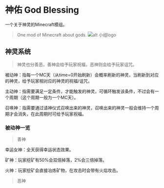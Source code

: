 # 神佑 God Blessing
一个关于神灵的Minecraft模组。
> One mod of Minecraft about gods.
![alt 小组logo](https://s1.ax1x.com/2020/07/24/UjmLOx.png)

## 神灵系统
>神灵也分善恶，善神会给予玩家祝福，恶神则会给予玩家诅咒。

被动神：指每一个MC天（从time=0开始刷新）会概率刷新的神灵，当刷新到对应的神灵，给予玩家相对应的神灵的祝福/诅咒。 

主动神：指需要满足一定条件，才能触发的神灵，可循环触发该条件，不过会有一个周期（这个周期一般为一个MC天）。  

召唤神：指需要通过请神仪式召唤出来的神灵，召唤出来的神灵一般会维持一个周期才会消失，在此周期时可给予玩家祝福。 

### 被动神一览

>善神

幸运女神：全天获得幸运状态效果。

矿神：玩家挖矿有50%会双倍掉落，2%会三倍掉落。

火神：玩家挖矿会直接冶炼矿物，在攻击时会带有火焰攻击。

>恶神





